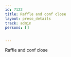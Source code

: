 ---
id: 7122
title: Raffle and conf close
layout: preso_details
track: admin
persons: []

---
Raffle and conf close